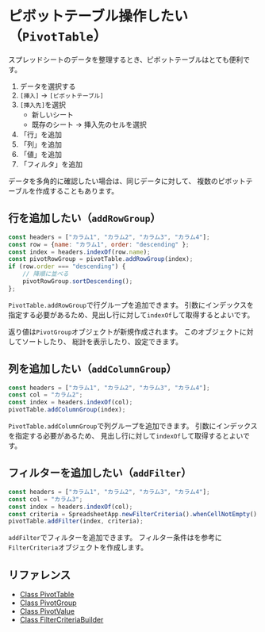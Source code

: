 # ピボットテーブル操作したい（`PivotTable`）

スプレッドシートのデータを整理するとき、ピボットテーブルはとても便利です。

1. データを選択する
2. `[挿入]` → `[ピボットテーブル]`
3. `[挿入先]`を選択
   - 新しいシート
   - 既存のシート → 挿入先のセルを選択
4. 「行」を追加
5. 「列」を追加
6. 「値」を追加
7. 「フィルタ」を追加

データを多角的に確認したい場合は、同じデータに対して、
複数のピボットテーブルを作成することもあります。

## 行を追加したい（`addRowGroup`）

```js
const headers = ["カラム1", "カラム2", "カラム3", "カラム4"];
const row = {name: "カラム1", order: "descending" };
const index = headers.indexOf(row.name);
const pivotRowGroup = pivotTable.addRowGroup(index);
if (row.order === "descending") {
    // 降順に並べる
    pivotRowGroup.sortDescending();
};
```

`PivotTable.addRowGroup`で行グループを追加できます。
引数にインデックスを指定する必要があるため、見出し行に対して`indexOf`して取得するとよいです。

返り値は`PivotGroup`オブジェクトが新規作成されます。
このオブジェクトに対してソートしたり、
総計を表示したり、設定できます。

## 列を追加したい（`addColumnGroup`）

```js
const headers = ["カラム1", "カラム2", "カラム3", "カラム4"];
const col = "カラム2";
const index = headers.indexOf(col);
pivotTable.addColumnGroup(index);
```

`PivotTable.addColumnGroup`で列グループを追加できます。
引数にインデックスを指定する必要があるため、
見出し行に対して`indexOf`して取得するとよいです。

## フィルターを追加したい（`addFilter`）

```js
const headers = ["カラム1", "カラム2", "カラム3", "カラム4"];
const col = "カラム3";
const index = headers.indexOf(col);
const criteria = SpreadsheetApp.newFilterCriteria().whenCellNotEmpty().build();
pivotTable.addFilter(index, criteria);
```

`addFilter`でフィルターを追加できます。
フィルター条件は[](./gas-spreadsheet-filter.md)を参考に`FilterCriteria`オブジェクトを作成します。

## リファレンス

- [Class PivotTable](https://developers.google.com/apps-script/reference/spreadsheet/pivot-table)
- [Class PivotGroup](https://developers.google.com/apps-script/reference/spreadsheet/pivot-group)
- [Class PivotValue](https://developers.google.com/apps-script/reference/spreadsheet/pivot-value)
- [Class FilterCriteriaBuilder](https://developers.google.com/apps-script/reference/spreadsheet/filter-criteria-builder)
